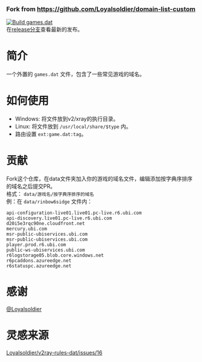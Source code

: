 ### **Fork from https://github.com/Loyalsoldier/domain-list-custom**
[![Build games.dat](https://github.com/KoinuDayo/domain-list-games/actions/workflows/build.yml/badge.svg)](https://github.com/KoinuDayo/domain-list-games/actions/workflows/build.yml)  
在[release分支](https://github.com/KoinuDayo/domain-list-games/tree/release)查看最新的发布。
# 简介
一个外置的 `games.dat` 文件，包含了一些常见游戏的域名。
# 如何使用
* Windows: 将文件放到v2/xray的执行目录。
* Linux: 将文件放到 `/usr/local/share/$type` 内。
* 路由设置 `ext:game.dat:tag`。
# 贡献
Fork这个仓库，在data文件夹加入你的游戏的域名文件，编辑添加按字典序排序的域名之后提交PR。  
格式： `data/游戏名/按字典序排序的域名`  
例：在 `data/rinbow6sidge` 文件内：
```
api-configuration-live01.live01.pc-live.r6.ubi.com 
api-discovery.live01.pc-live.r6.ubi.com 
d20i5e3rqc90ne.cloudfront.net 
mercury.ubi.com 
msr-public-ubiservices.ubi.com 
msr-public-ubiservices.ubi.com 
player.prod.r6.ubi.com 
public-ws-ubiservices.ubi.com 
r6logstorage05.blob.core.windows.net 
r6pcaddons.azureedge.net 
r6statuspc.azureedge.net 
```
# 感谢
[@Loyalsoldier](https://github.com/Loyalsoldier)
# 灵感来源
[Loyalsoldier/v2ray-rules-dat/issues/16](https://github.com/Loyalsoldier/v2ray-rules-dat/issues/16#issuecomment-1642917630)
